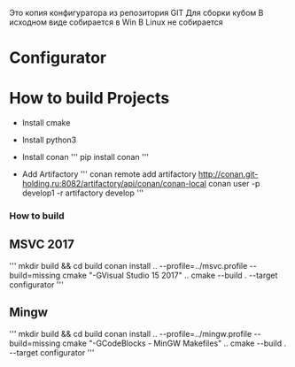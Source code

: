 Это копия конфигуратора из репозитория GIT
Для сборки кубом
В исходном виде собирается в Win
В Linux не собирается

# Configurator

# How to build Projects
* Install cmake
* Install python3
* Install conan
'''
pip install conan
'''

* Add Artifactory 
'''
    conan remote add artifactory http://conan.git-holding.ru:8082/artifactory/api/conan/conan-local
    conan user -p develop1 -r artifactory develop
'''

### How to build
## MSVC 2017
'''
    mkdir build && cd build
    conan install .. --profile=../msvc.profile --build=missing
    cmake "-GVisual Studio 15 2017" ..
    cmake --build . --target configurator
'''
## Mingw
'''
    mkdir build && cd build
    conan install .. --profile=../mingw.profile --build=missing
    cmake "-GCodeBlocks - MinGW Makefiles" ..
    cmake --build . --target configurator
'''
